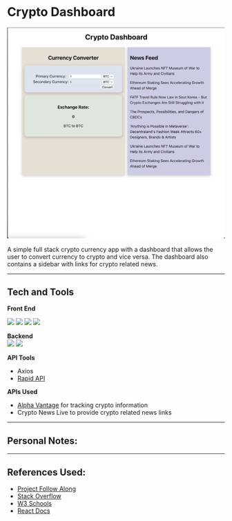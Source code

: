 # Crypto Dashboard

![Crypto Dashboard](/src/assets/CryptoDashboard1.png 'Example of The Crypto Dashboard App')

A simple full stack crypto currency app with a  dashboard that allows the user to convert currency to crypto and vice versa.  The dashboard also contains a sidebar with links for  crypto related news.

---

## Tech and Tools  

**Front End**  

[<img src="https://img.shields.io/badge/HTML5-E34F26?style=for-the-badge&logo=html5&logoColor=white">](https://img.shields.io/badge/HTML5-E34F26?style=for-the-badge&logo=html5&logoColor=white) 
[<img src="https://img.shields.io/badge/CSS3-1572B6?style=for-the-badge&logo=css3&logoColor=white">](https://img.shields.io/badge/CSS3-1572B6?style=for-the-badge&logo=css3&logoColor=white) 
[<img src='https://img.shields.io/badge/JavaScript-F7DF1E?style=for-the-badge&logo=javascript&logoColor=black'>](https://img.shields.io/badge/JavaScript-F7DF1E?style=for-the-badge&logo=javascript&logoColor=black) 
[<img src="https://img.shields.io/badge/React-20232A?style=for-the-badge&logo=react&logoColor=61DAFB">](https://img.shields.io/badge/React-20232A?style=for-the-badge&logo=react&logoColor=61DAFB)


**Backend**  
[<img src="https://img.shields.io/badge/Node.js-43853D?style=for-the-badge&logo=node.js&logoColor=white">](https://img.shields.io/badge/Node.js-43853D?style=for-the-badge&logo=node.js&logoColor=white)
[<img src="https://img.shields.io/badge/Express.js-404D59?style=for-the-badge">](https://img.shields.io/badge/Express.js-404D59?style=for-the-badge)


**API Tools**
- Axios
- [Rapid API](https://rapidapi.com/hub)

**APIs Used**
- [Alpha Vantage](https://www.alphavantage.co/#page-top) for tracking crypto information
- Crypto News Live to provide crypto related news links 

---

## Personal Notes:


---
## References Used:
- [Project Follow Along](https://www.youtube.com/watch?v=_itMdiSc0KI)
- [Stack Overflow](https://stackoverflow.com/)
- [W3 Schools](https://www.w3schools.com/)
- [React Docs](https://reactjs.org/)





